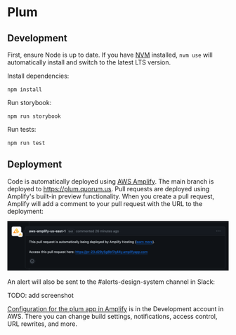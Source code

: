 # Plum

## Development

First, ensure Node is up to date. If you have [NVM](https://github.com/nvm-sh/nvm) installed, `nvm use` will automatically install and switch to the latest LTS version.

Install dependencies:

```shell
npm install
```

Run storybook:

```shell
npm run storybook
```

Run tests:

```shell
npm run test
```

## Deployment

Code is automatically deployed using [AWS Amplify](https://aws.amazon.com/amplify/). The main branch is deployed to https://plum.quorum.us. Pull requests are deployed using Amplify's built-in preview functionality. When you create a pull request, Amplify will add a comment to your pull request with the URL to the deployment:

![Amplify adds a comment in your pull request](/.github/amplify-comment.png)

An alert will also be sent to the #alerts-design-system channel in Slack:

TODO: add screenshot

[Configuration for the plum app in Amplify](https://us-east-1.console.aws.amazon.com/amplify/home?region=us-east-1#/d29y5g8bf7q44y) is in the Development account in AWS. There you can change build settings, notifications, access control, URL rewrites, and more.
